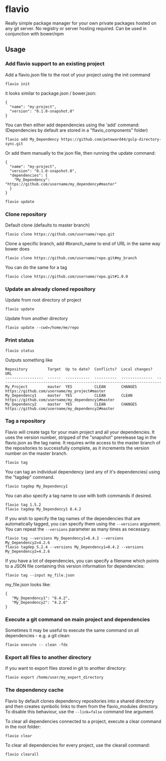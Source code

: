 # flavio
Really simple package manager for your own private packages hosted on any git server. No registry or server hosting required. Can be used in conjunction with bower/npm

## Usage

### Add flavio support to an existing project

Add a flavio.json file to the root of your project using the init command

```
flavio init
```

it looks similar to package.json / bower.json:

```
{
  "name": "my-project",
  "version": "0.1.0-snapshot.0"
}
```

You can then either add dependencies using the 'add' command: (Dependencies by default are stored in a "flavio_components" folder)

```
flavio add My_Dependency https://github.com/peteward44/gulp-directory-sync.git
```

Or add them manually to the json file, then running the update command:

```
{
  "name": "my-project",
  "version": "0.1.0-snapshot.0",
  "dependencies": {
    "My_Dependency": "https://github.com/username/my_dependency#master"
  }
}
```

```
flavio update
```

### Clone repository

Default clone (defaults to master branch)

```
flavio clone https://github.com/username/repo.git
```

Clone a specific branch, add #branch_name to end of URL in the same way bower does

```
flavio clone https://github.com/username/repo.git#my_branch
```

You can do the same for a tag

```
flavio clone https://github.com/username/repo.git#1.0.0
```

### Update an already cloned repository

Update from root directory of project

```
flavio update
```

Update from another directory

```
flavio update --cwd=/home/me/repo
```

### Print status

```
flavio status
```

Outputs something like

```
Repository         Target  Up to date?  Conflicts?  Local changes?  URL
-----------------  ------  -----------  ----------  --------------  ------------------------------------------------------------------------
My_Project         master  YES          CLEAN       CHANGES         https://github.com/username/my_project#master
My_Dependency1     master  YES          CLEAN       CLEAN           https://github.com/username/my_dependency1#master
My_Dependency2     master  YES          CLEAN       CHANGES         https://github.com/username/my_dependency2#master
```

### Tag a repository

Flavio will create tags for your main project and all your dependencies. It uses the version number, stripped of the "snapshot" prerelease tag in the flavio.json as the tag name.
It requires write access to the master branch of the repositories to successfully complete, as it increments the version number on the master branch.

```
flavio tag
```

You can tag an individual dependency (and any of it's dependencies) using the "tagdep" command.

```
flavio tagdep My_Dependency1
```

You can also specify a tag name to use with both commands if desired.

```
flavio tag 1.5.2
flavio tagdep My_Dependency1 8.4.2
```

If you wish to specify the tag names of the dependencies that are automatically tagged, you can specify them using the ```--versions``` argument. You can repeat the ```--versions``` parameter as many times as necessary.

```
flavio tag --versions My_Dependency1=8.4.2 --versions My_Dependency2=4.2.6
flavio tagdep 5.2.4 --versions My_Dependency1=8.4.2 --versions My_Dependency2=4.2.6
```

If you have a lot of dependencies, you can specify a filename which points to a JSON file containing this version information for dependencies:

```
flavio tag --input my_file.json
```

my_file.json looks like:

```
{
   "My_Dependency1": "8.4.2",
   "My_Dependency2": "4.2.6"
}
```

### Execute a git command on main project and dependencies

Sometimes it may be useful to execute the same command on all dependencies - e.g. a git clean:

```
flavio execute -- clean -fdx
```

### Export all files to another directory

If you want to export files stored in git to another directory:

```
flavio export /home/user/my_export_directory
```

### The dependency cache

Flavio by default clones dependency repositories into a shared directory and then creates symbolic links to them from the flavio_modules directory. To disable this behaviour, use the ```--link=false``` command line argument.

To clear all dependencies connected to a project, execute a clear command in the root folder:
```
flavio clear
```

To clear all dependencies for every project, use the clearall command:
```
flavio clearall
```
